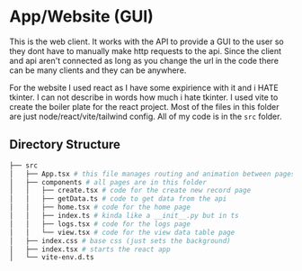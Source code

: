 # App/Website (GUI)

This is the web client. It works with the API to provide a GUI to the user so they dont have to manually make http requests to the api. Since the client and api aren't connected as long as you change the url in the code there can be many clients and they can be anywhere. 

For the website I used react as I have some expirience with it and i HATE tkinter. I can not describe in words how much i hate tkinter. I used vite to create the boiler plate for the react project. Most of the files in this folder are just node/react/vite/tailwind config. All of my code is in the `src` folder.

## Directory Structure
```bash
├── src
│   ├── App.tsx # this file manages routing and animation between pages
│   ├── components # all pages are in this folder
│   │   ├── create.tsx # code for the create new record page
│   │   ├── getData.ts # code to get data from the api 
│   │   ├── home.tsx # code for the home page
│   │   ├── index.ts # kinda like a __init__.py but in ts
│   │   ├── logs.tsx # code for the logs page
│   │   └── view.tsx # code for the view data table page
│   ├── index.css # base css (just sets the background)
│   ├── index.tsx # starts the react app
│   └── vite-env.d.ts
```
